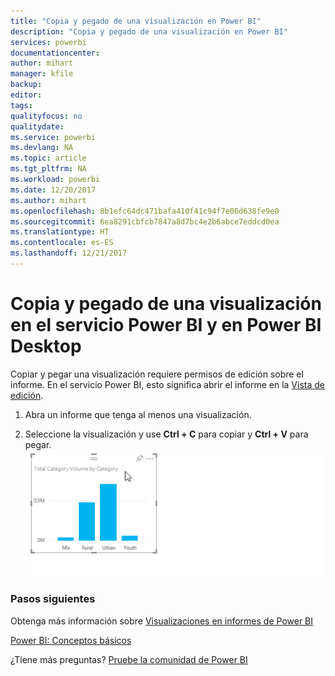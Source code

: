 ```yaml
---
title: "Copia y pegado de una visualización en Power BI"
description: "Copia y pegado de una visualización en Power BI"
services: powerbi
documentationcenter: 
author: mihart
manager: kfile
backup: 
editor: 
tags: 
qualityfocus: no
qualitydate: 
ms.service: powerbi
ms.devlang: NA
ms.topic: article
ms.tgt_pltfrm: NA
ms.workload: powerbi
ms.date: 12/20/2017
ms.author: mihart
ms.openlocfilehash: 8b1efc64dc471bafa410f41c94f7e06d638fe9e0
ms.sourcegitcommit: 6ea8291cbfcb7847a8d7bc4e2b6abce7eddcd0ea
ms.translationtype: HT
ms.contentlocale: es-ES
ms.lasthandoff: 12/21/2017
---
```

# <a name="copy-and-paste-a-visualization-in-power-bi-service-and-power-bi-desktop"></a>Copia y pegado de una visualización en el servicio Power BI y en Power BI Desktop
Copiar y pegar una visualización requiere permisos de edición sobre el informe. En el servicio Power BI, esto significa abrir el informe en la [Vista de edición](service-reading-view-and-editing-view.md).

1. Abra un informe que tenga al menos una visualización.  

2. Seleccione la visualización y use **Ctrl + C** para copiar y **Ctrl + V** para pegar.  
   ![](media/power-bi-visualization-copy-paste/copypasteviznew.gif)

### <a name="next-steps"></a>Pasos siguientes
Obtenga más información sobre [Visualizaciones en informes de Power BI](power-bi-report-visualizations.md)

[Power BI: Conceptos básicos](service-basic-concepts.md)  

¿Tiene más preguntas? [Pruebe la comunidad de Power BI](http://community.powerbi.com/)

